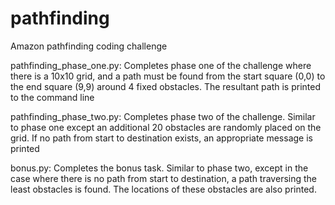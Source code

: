 # pathfinding
Amazon pathfinding coding challenge

pathfinding_phase_one.py:
  Completes phase one of the challenge where there is a 10x10 grid, and a path must be found from the start square (0,0) to the end square (9,9) around 4 fixed obstacles.
  The resultant path is printed to the command line
  
pathfinding_phase_two.py:
  Completes phase two of the challenge. Similar to phase one except an additional 20 obstacles are randomly placed on the grid. If no path from start to destination exists, an appropriate message is printed
  
bonus.py:
  Completes the bonus task. Similar to phase two, except in the case where there is no path from start to destination, a path traversing the least obstacles is found. The locations of these obstacles are also printed.

